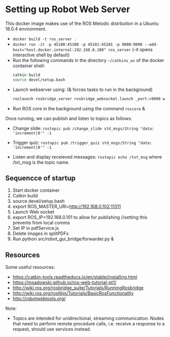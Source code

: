 # Setting up Robot Web Server

This docker image makes use of the ROS Melodic distrbution in a Ubuntu 18.0.4 environment.

* `docker build -t ros_server .`
* `docker run -it -p 45100:45100 -p 45101:45101 -p 9000:9090 --add-host="host.docker.internal:192.168.0.100" ros_server`  (-it opens interactive shell by default)
* Run the following commands in the directory `~/catkins_ws` of the docker container shell:
    ```bash
    catkin build
    source devel/setup.bash
    ``` 
* Launch webserver using: (& forces tasks to run in the background)
    ```bash
    roslaunch rosbridge_server rosbridge_websocket.launch _port:=9090 websocket_external_port:=9000 --screen &
    ``` 
* Run ROS core in the background using the command `roscore` &

Once running, we can publish and listen to topics as follows:

* Change slide: `rostopic pub /change_slide std_msgs/String "data: 'increment|0'" -1`

* Trigger quiz: `rostopic pub /trigger_quiz std_msgs/String "data: 'increment|0'" -1`

* Listen and display receieved messages: `rostopic echo /txt_msg` where /txt_msg is the topic name.

## Sequencce of startup

1. Start docker container 
2. Catkin build
3. source devel/setup.bash
4. export ROS_MASTER_URI=http://192.168.0.102:11311
5. Launch Web socket
6. export ROS_IP=192.168.0.101 to allow for publishing //setting this prevents from local comms
7. Set IP in pdfService.js
8. Delete images in splitPDFs
9. Run python src/robot_gui_bridge/forwarder.py &


## Resources

Some useful resources:
* https://catkin-tools.readthedocs.io/en/stable/installing.html
* https://msadowski.github.io/ros-web-tutorial-pt1/
* http://wiki.ros.org/rosbridge_suite/Tutorials/RunningRosbridge
* http://wiki.ros.org/roslibjs/Tutorials/BasicRosFunctionality
* http://robotwebtools.org/

Note:
* Topics are intended for unidirectional, streaming communication. Nodes that need to perform remote procedure calls, i.e. receive a response to a request, should use services instead.




